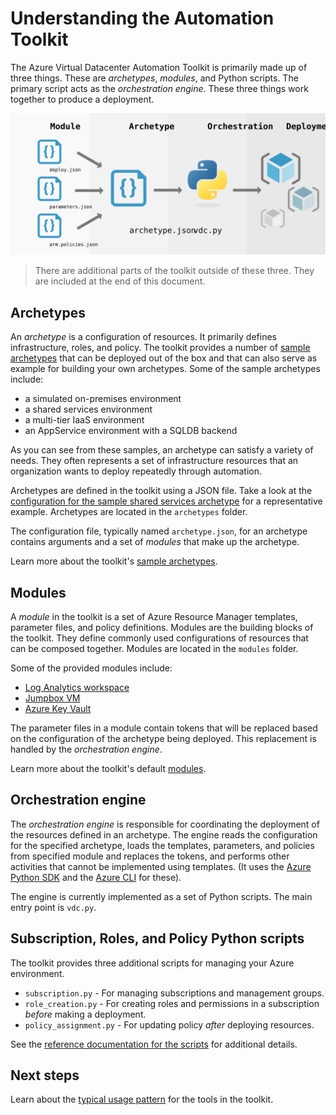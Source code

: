 # Understanding the Automation Toolkit

The Azure Virtual Datacenter Automation Toolkit is primarily made up of three things. These are _archetypes_, _modules_, and Python scripts. The primary script acts as the _orchestration engine_. These three things work together to produce a deployment.

![The flow of the toolkit](../_media/toolkit-flow.svg)

> There are additional parts of the toolkit outside of these three. They are included at the end of this document.

## Archetypes

An _archetype_ is a configuration of resources. It primarily defines infrastructure, roles, and policy. The toolkit provides a number of [sample archetypes](../archetypes) that can be deployed out of the box and that can also serve as example for building your own archetypes.
Some of the sample archetypes include:

- a simulated on-premises environment
- a shared services environment
- a multi-tier IaaS environment
- an AppService environment with a SQLDB backend

As you can see from these samples, an archetype can satisfy a variety of needs. They often represents a set of infrastructure resources that an organization wants to deploy repeatedly through automation.

Archetypes are defined in the toolkit using a JSON file. Take a look at the [configuration for the sample shared services archetype](../archetypes/shared-services/archetype.test.json) for a representative example.  Archetypes are located in the `archetypes` folder.

The configuration file, typically named `archetype.json`, for an archetype contains arguments and a set of _modules_ that make up the archetype.

Learn more about the toolkit's [sample archetypes](archetypes.adoc).

## Modules

A _module_ in the toolkit is a set of Azure Resource Manager templates, parameter files, and policy definitions. Modules are the building blocks of the toolkit. They define commonly used configurations of resources that can be composed together. Modules are located in the `modules` folder.

Some of the provided modules include:

- [Log Analytics workspace](/modules/LogAnalytics/2.0)
- [Jumpbox VM](/modules/Jumpbox/2.0)
- [Azure Key Vault](/modules/KeyVault/2.0)

The parameter files in a module contain tokens that will be replaced based on the configuration of the archetype being deployed. This replacement is handled by the _orchestration engine_.

Learn more about the toolkit's default [modules](modules.adoc).

## Orchestration engine

The _orchestration engine_ is responsible for coordinating the deployment of the resources defined in an archetype.
The engine reads the configuration for the specified archetype, loads the templates, parameters, and policies from specified module and replaces the tokens, and performs other activities that cannot be implemented using templates. (It uses the [Azure Python SDK](https://github.com/Azure/azure-sdk-for-python) and the [Azure CLI](https://github.com/Azure/azure-cli) for these).

The engine is currently implemented as a set of Python scripts. The main entry point is `vdc.py`.

## Subscription, Roles, and Policy Python scripts

The toolkit provides three additional scripts for managing your Azure environment.

- `subscription.py` - For managing subscriptions and management groups.
- `role_creation.py` - For creating roles and permissions in a subscription _before_ making a deployment.
- `policy_assignment.py` - For updating policy _after_ deploying resources.

See the [reference documentation for the scripts](../reference/readme.md) for additional details.

## Next steps

Learn about the [typical usage pattern](workflow.md) for the tools in the toolkit.
